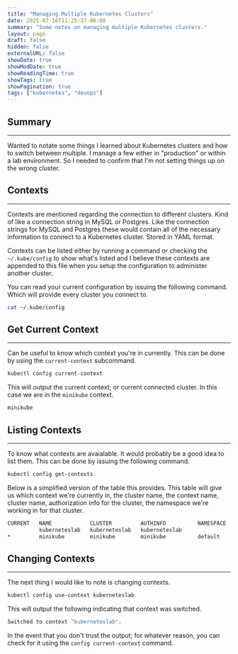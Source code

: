 ```yaml
---
title: "Managing Multiple Kubernetes Clusters"
date: 2025-07-16T11:25:27-06:00
summary: "Some notes on managing multiple Kubernetes clusters."
layout: page
draft: false
hidden: false
externalURL: false
showDate: true
showModDate: true
showReadingTime: true
showTags: true
showPagination: true
tags: ["kubernetes", "devops"]
---
```


## Summary
---

Wanted to notate some things I learned about Kubernetes clusters and how to
switch between multiple. I manage a few either in "production" or within a lab
environment. So I needed to confirm that I'm not setting things up on the wrong
cluster.

## Contexts
---

Contexts are mentioned regarding the connection to different clusters. Kind of
like a connection string in MySQL or Postgres. Like the connection strings for
MySQL and Postgres these would contain all of the necessary information to
connect to a Kubernetes cluster. Stored in YAML format.

Contexts can be listed either by running a command or checking the
```~/.kube/config``` to show what's listed and I believe these contexts are
appended to this file when you setup the configuration to administer another
cluster.

You can read your current configuration by issuing the following command. Which
will provide every cluster you connect to.

```sh
cat ~/.kube/config
```

## Get Current Context
---

Can be useful to know which context you're in currently. This can be done by
using the ```current-context``` subcommand.

```sh
kubectl config current-context
```

This will output the current context; or current connected cluster. In this case
we are in the ```minikube``` context.

```sh
minikube
```

## Listing Contexts
---

To know what contexts are avaialable. It would probably be a good idea to list
them. This can be done by issuing the following command.

```sh
kubectl config get-contexts
```

Below is a simplified version of the table this provides. This table will give
us which context we're currently in, the cluster name, the context name, cluster
name, authorization info for the cluster, the namespace we're working in for
that cluster.

```sh
CURRENT   NAME            CLUSTER         AUTHINFO          NAMESPACE
          kuberneteslab   kuberneteslab   kuberneteslab
*         minikube        minikube        minikube          default
```

## Changing Contexts
---

The next thing I would like to note is changing contexts.

```sh
kubectl config use-context kuberneteslab
```

This will output the following indicating that context was switched.

```sh
Switched to context "kuberneteslab".
```

In the event that you don't trust the output; for whatever reason, you can check
for it using the ```config current-context``` command.
